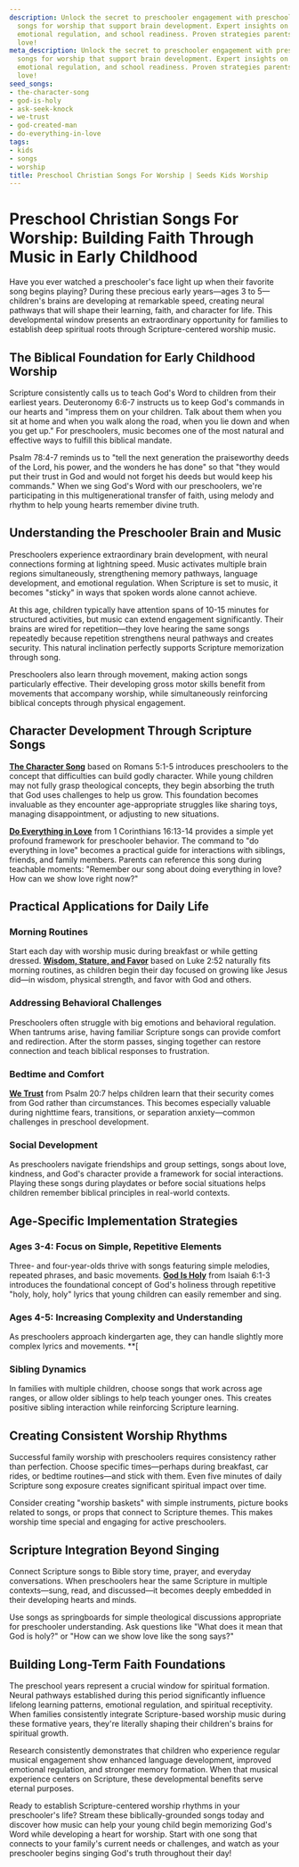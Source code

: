 ```yaml
---
description: Unlock the secret to preschooler engagement with preschool christian
  songs for worship that support brain development. Expert insights on ages 3-5 learning,
  emotional regulation, and school readiness. Proven strategies parents and teachers
  love!
meta_description: Unlock the secret to preschooler engagement with preschool christian
  songs for worship that support brain development. Expert insights on ages 3-5 learning,
  emotional regulation, and school readiness. Proven strategies parents and teachers
  love!
seed_songs:
- the-character-song
- god-is-holy
- ask-seek-knock
- we-trust
- god-created-man
- do-everything-in-love
tags:
- kids
- songs
- worship
title: Preschool Christian Songs For Worship | Seeds Kids Worship
---
```

# Preschool Christian Songs For Worship: Building Faith Through Music in Early Childhood

Have you ever watched a preschooler's face light up when their favorite song begins playing? During these precious early years—ages 3 to 5—children's brains are developing at remarkable speed, creating neural pathways that will shape their learning, faith, and character for life. This developmental window presents an extraordinary opportunity for families to establish deep spiritual roots through Scripture-centered worship music.

## The Biblical Foundation for Early Childhood Worship

Scripture consistently calls us to teach God's Word to children from their earliest years. Deuteronomy 6:6-7 instructs us to keep God's commands in our hearts and "impress them on your children. Talk about them when you sit at home and when you walk along the road, when you lie down and when you get up." For preschoolers, music becomes one of the most natural and effective ways to fulfill this biblical mandate.

Psalm 78:4-7 reminds us to "tell the next generation the praiseworthy deeds of the Lord, his power, and the wonders he has done" so that "they would put their trust in God and would not forget his deeds but would keep his commands." When we sing God's Word with our preschoolers, we're participating in this multigenerational transfer of faith, using melody and rhythm to help young hearts remember divine truth.

## Understanding the Preschooler Brain and Music

Preschoolers experience extraordinary brain development, with neural connections forming at lightning speed. Music activates multiple brain regions simultaneously, strengthening memory pathways, language development, and emotional regulation. When Scripture is set to music, it becomes "sticky" in ways that spoken words alone cannot achieve.

At this age, children typically have attention spans of 10-15 minutes for structured activities, but music can extend engagement significantly. Their brains are wired for repetition—they love hearing the same songs repeatedly because repetition strengthens neural pathways and creates security. This natural inclination perfectly supports Scripture memorization through song.

Preschoolers also learn through movement, making action songs particularly effective. Their developing gross motor skills benefit from movements that accompany worship, while simultaneously reinforcing biblical concepts through physical engagement.

## Character Development Through Scripture Songs

**[The Character Song](https://seedskidsworship.com/product/the-character-song-romans-51-5-2/)** based on Romans 5:1-5 introduces preschoolers to the concept that difficulties can build godly character. While young children may not fully grasp theological concepts, they begin absorbing the truth that God uses challenges to help us grow. This foundation becomes invaluable as they encounter age-appropriate struggles like sharing toys, managing disappointment, or adjusting to new situations.

**[Do Everything in Love](https://seedskidsworship.com/product/do-everything-in-love-1-corinthians-1613-14-2/)** from 1 Corinthians 16:13-14 provides a simple yet profound framework for preschooler behavior. The command to "do everything in love" becomes a practical guide for interactions with siblings, friends, and family members. Parents can reference this song during teachable moments: "Remember our song about doing everything in love? How can we show love right now?"

## Practical Applications for Daily Life

### Morning Routines
Start each day with worship music during breakfast or while getting dressed. **[Wisdom, Stature, and Favor](https://seedskidsworship.com/product/wisdom-stature-and-favor-luke-252-2/)** based on Luke 2:52 naturally fits morning routines, as children begin their day focused on growing like Jesus did—in wisdom, physical strength, and favor with God and others.

### Addressing Behavioral Challenges
Preschoolers often struggle with big emotions and behavioral regulation. When tantrums arise, having familiar Scripture songs can provide comfort and redirection. After the storm passes, singing together can restore connection and teach biblical responses to frustration.

### Bedtime and Comfort
**[We Trust](https://seedskidsworship.com/product/we-trust-psalm-207-2/)** from Psalm 20:7 helps children learn that their security comes from God rather than circumstances. This becomes especially valuable during nighttime fears, transitions, or separation anxiety—common challenges in preschool development.

### Social Development
As preschoolers navigate friendships and group settings, songs about love, kindness, and God's character provide a framework for social interactions. Playing these songs during playdates or before social situations helps children remember biblical principles in real-world contexts.

## Age-Specific Implementation Strategies

### Ages 3-4: Focus on Simple, Repetitive Elements
Three- and four-year-olds thrive with songs featuring simple melodies, repeated phrases, and basic movements. **[God Is Holy](https://seedskidsworship.com/product/god-is-holy-isaiah-611-3/)** from Isaiah 6:1-3 introduces the foundational concept of God's holiness through repetitive "holy, holy, holy" lyrics that young children can easily remember and sing.

### Ages 4-5: Increasing Complexity and Understanding
As preschoolers approach kindergarten age, they can handle slightly more complex lyrics and movements. **[

### Sibling Dynamics
In families with multiple children, choose songs that work across age ranges, or allow older siblings to help teach younger ones. This creates positive sibling interaction while reinforcing Scripture learning.

## Creating Consistent Worship Rhythms

Successful family worship with preschoolers requires consistency rather than perfection. Choose specific times—perhaps during breakfast, car rides, or bedtime routines—and stick with them. Even five minutes of daily Scripture song exposure creates significant spiritual impact over time.

Consider creating "worship baskets" with simple instruments, picture books related to songs, or props that connect to Scripture themes. This makes worship time special and engaging for active preschoolers.

## Scripture Integration Beyond Singing

Connect Scripture songs to Bible story time, prayer, and everyday conversations. When preschoolers hear the same Scripture in multiple contexts—sung, read, and discussed—it becomes deeply embedded in their developing hearts and minds.

Use songs as springboards for simple theological discussions appropriate for preschooler understanding. Ask questions like "What does it mean that God is holy?" or "How can we show love like the song says?"

## Building Long-Term Faith Foundations

The preschool years represent a crucial window for spiritual formation. Neural pathways established during this period significantly influence lifelong learning patterns, emotional regulation, and spiritual receptivity. When families consistently integrate Scripture-based worship music during these formative years, they're literally shaping their children's brains for spiritual growth.

Research consistently demonstrates that children who experience regular musical engagement show enhanced language development, improved emotional regulation, and stronger memory formation. When that musical experience centers on Scripture, these developmental benefits serve eternal purposes.

Ready to establish Scripture-centered worship rhythms in your preschooler's life? Stream these biblically-grounded songs today and discover how music can help your young child begin memorizing God's Word while developing a heart for worship. Start with one song that connects to your family's current needs or challenges, and watch as your preschooler begins singing God's truth throughout their day!

<script type="application/ld+json">
{
  "@context": "https://schema.org",
  "@type": "Article",
  "headline": "Preschool Christian Songs For Worship",
  "author": {
    "@type": "Organization",
    "name": "Seeds Kids Worship"
  },
  "publisher": {
    "@type": "Organization",
    "name": "Seeds Kids Worship",
    "logo": {
      "@type": "ImageObject",
      "url": "https://seedskidsworship.com/logo.png"
    }
  },
  "datePublished": "2025-09-06T21:15:46.315233",
  "dateModified": "2025-09-06T21:15:46.315256",
  "description": "Unlock the secret to preschooler engagement with preschool christian songs for worship that support brain development. Expert insights on ages 3-5 learning, emo",
  "mainEntityOfPage": {
    "@type": "WebPage",
    "@id": "https://seedskidsworship.com/activities/preschool-christian-songs-for-worship/"
  }
}
</script>

<script type="application/ld+json">
{
  "@context": "https://schema.org",
  "@type": "Product",
  "name": "The Character Song",
  "description": "Character-building song about developing godly character through trials from Romans 5:1-5",
  "url": "https://seedskidsworship.com/product/the-character-song-romans-51-5-2/",
  "brand": {
    "@type": "Brand",
    "name": "Seeds Kids Worship"
  },
  "category": "Children's Christian Music",
  "album": "Seeds of Character"
}
</script>

<script type="application/ld+json">
{
  "@context": "https://schema.org",
  "@type": "Product",
  "name": "God Is Holy",
  "description": "Isaiah 6:1-3 forms the basis of this worshipful song, calling attention to God's holiness as the seraphim proclaim 'Holy, holy, holy is the Lord of hosts' and inviting children to join that praise.",
  "url": "https://seedskidsworship.com/product/god-is-holy-isaiah-611-3/",
  "brand": {
    "@type": "Brand",
    "name": "Seeds Kids Worship"
  },
  "category": "Children's Christian Music",
  "album": "The Character of God"
}
</script>

<script type="application/ld+json">
{
  "@context": "https://schema.org",
  "@type": "Product",
  "name": "Ask Seek Knock",
  "description": "Interactive worship song teaching children Jesus' promise about asking, seeking, and knocking in prayer",
  "url": "https://seedskidsworship.com/product/ask-seek-knock-matthew-77-8-2/",
  "brand": {
    "@type": "Brand",
